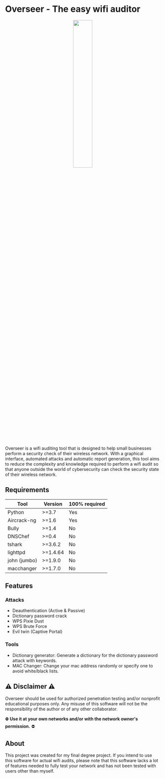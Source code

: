 # Overseer - The easy wifi auditor
<p align="center">
  <img src="https://user-images.githubusercontent.com/55766197/177827198-6da8a6ec-4798-498e-a60b-67dfe7b9de77.png" width=35% height=35%>
</p>

Overseer is a wifi auditing tool that is designed to help small businesses perform a security check of their wireless network. With a graphical interface, automated attacks and automatic report generation, this tool aims to reduce the complexity and knowledge required to perform a wifi audit so that anyone outside the world of cybersecurity can check the security state of their wireless network.

## Requirements

| Tool        | Version   |  100% required  |
| -------     | ---       | ---             |
| Python      | >=3.7     | Yes             |
| Aircrack-ng | >=1.6     | Yes             |
| Bully       | >=1.4     | No              |
| DNSChef     | >=0.4     | No              |
| tshark      | >=3.6.2   | No              |
| lighttpd    | >=1.4.64  | No              |
| john (jumbo)| >=1.9.0   | No              |
| macchanger  | >=1.7.0   | No              |



## Features

### Attacks

- Deauthentication (Active & Passive)
- Dictionary password crack
- WPS Pixie Dust
- WPS Brute Force
- Evil twin (Captive Portal)

### Tools

- Dictionary generator: Generate a dictionary for the dictionary password attack with keywords.
- MAC Changer: Change your mac address randomly or specify one to avoid white/black lists.

## :warning:	Disclaimer :warning:	

Overseer should be used for authorized penetration testing and/or nonprofit educational purposes only. Any misuse of this software will not be the responsibility of the author or of any other collaborator.

:no_entry:	**Use it at your own networks and/or with the network owner's permission.** :no_entry:

## About

This project was created for my final degree project. If you intend to use this software for actual wifi audits, please note that this software lacks a lot of features needed to fully test your network and has not been tested with users other than myself.
